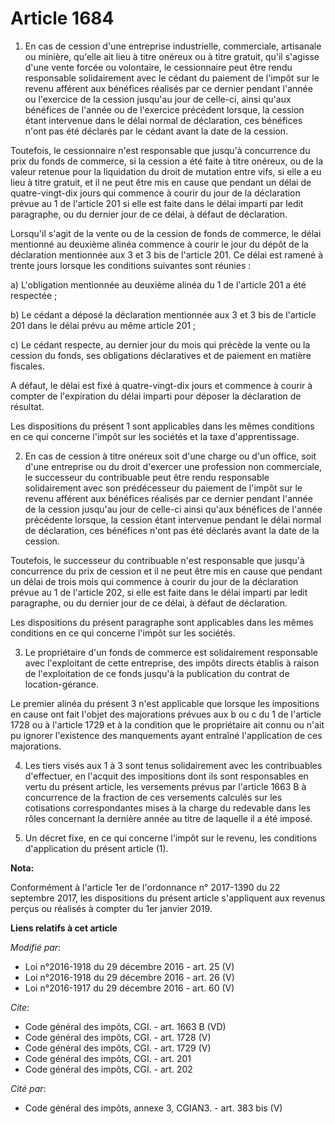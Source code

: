 # Article 1684

1. En cas de cession d'une entreprise industrielle, commerciale, artisanale ou minière, qu'elle ait lieu à titre onéreux ou à
titre gratuit, qu'il s'agisse d'une vente forcée ou volontaire, le cessionnaire peut être rendu responsable solidairement
avec le cédant du paiement de l'impôt sur le revenu afférent aux bénéfices réalisés par ce dernier pendant l'année ou
l'exercice de la cession jusqu'au jour de celle-ci, ainsi qu'aux bénéfices de l'année ou de l'exercice précédent lorsque, la
cession étant intervenue dans le délai normal de déclaration, ces bénéfices n'ont pas été déclarés par le cédant avant la
date de la cession. 

Toutefois, le cessionnaire n'est responsable que jusqu'à concurrence du prix du fonds de commerce, si la cession a été faite
à titre onéreux, ou de la valeur retenue pour la liquidation du droit de mutation entre vifs, si elle a eu lieu à titre
gratuit, et il ne peut être mis en cause que pendant un délai de quatre-vingt-dix jours qui commence à courir du jour de la
déclaration prévue au 1 de l'article 201 si elle est faite dans le délai imparti par ledit paragraphe, ou du dernier jour de
ce délai, à défaut de déclaration. 

Lorsqu'il s'agit de la vente ou de la cession de fonds de commerce, le délai mentionné au deuxième alinéa commence à courir
le jour du dépôt de la déclaration mentionnée aux 3 et 3 bis de l'article 201. Ce délai est ramené à trente jours lorsque les
conditions suivantes sont réunies : 

a) L'obligation mentionnée au deuxième alinéa du 1 de l'article 201 a été respectée ; 

b) Le cédant a déposé la déclaration mentionnée aux 3 et 3 bis de l'article 201 dans le délai prévu au même article 201 ; 

c) Le cédant respecte, au dernier jour du mois qui précède la vente ou la cession du fonds, ses obligations déclaratives et
de paiement en matière fiscales. 

A défaut, le délai est fixé à quatre-vingt-dix jours et commence à courir à compter de l'expiration du délai imparti pour
déposer la déclaration de résultat. 

Les dispositions du présent 1 sont applicables dans les mêmes conditions en ce qui concerne l'impôt sur les sociétés et la
taxe d'apprentissage. 

2. En cas de cession à titre onéreux soit d'une charge ou d'un office, soit d'une entreprise ou du droit d'exercer une
profession non commerciale, le successeur du contribuable peut être rendu responsable solidairement avec son prédécesseur du
paiement de l'impôt sur le revenu afférent aux bénéfices réalisés par ce dernier pendant l'année de la cession jusqu'au jour
de celle-ci ainsi qu'aux bénéfices de l'année précédente lorsque, la cession étant intervenue pendant le délai normal de
déclaration, ces bénéfices n'ont pas été déclarés avant la date de la cession. 

Toutefois, le successeur du contribuable n'est responsable que jusqu'à concurrence du prix de cession et il ne peut être mis
en cause que pendant un délai de trois mois qui commence à courir du jour de la déclaration prévue au 1 de l'article 202, si
elle est faite dans le délai imparti par ledit paragraphe, ou du dernier jour de ce délai, à défaut de déclaration. 

Les dispositions du présent paragraphe sont applicables dans les mêmes conditions en ce qui concerne l'impôt sur les
sociétés. 

3. Le propriétaire d'un fonds de commerce est solidairement responsable avec l'exploitant de cette entreprise, des impôts
directs établis à raison de l'exploitation de ce fonds jusqu'à la publication du contrat de location-gérance. 

Le premier alinéa du présent 3 n'est applicable que lorsque les impositions en cause ont fait l'objet des majorations prévues
aux b ou c du 1 de l'article 1728 ou à l'article 1729 et à la condition que le propriétaire ait connu ou n'ait pu ignorer
l'existence des manquements ayant entraîné l'application de ces majorations. 

4. Les tiers visés aux 1 à 3 sont tenus solidairement avec les contribuables d'effectuer, en l'acquit des impositions dont
ils sont responsables en vertu du présent article, les versements prévus par l'article 1663 B à concurrence de la fraction de
ces versements calculés sur les cotisations correspondantes mises à la charge du redevable dans les rôles concernant la
dernière année au titre de laquelle il a été imposé. 

5. Un décret fixe, en ce qui concerne l'impôt sur le revenu, les conditions d'application du présent article (1).

**Nota:**

Conformément à l'article 1er de l'ordonnance n° 2017-1390 du 22 septembre 2017, les dispositions du présent article
s'appliquent aux revenus perçus ou réalisés à compter du 1er janvier 2019.

**Liens relatifs à cet article**

_Modifié par_:

  - Loi n°2016-1918 du 29 décembre 2016 - art. 25 (V)
  - Loi n°2016-1918 du 29 décembre 2016 - art. 26 (V)
  - Loi n°2016-1917 du 29 décembre 2016 - art. 60 (V)

_Cite_:

  - Code général des impôts, CGI. - art. 1663 B (VD)
  - Code général des impôts, CGI. - art. 1728 (V)
  - Code général des impôts, CGI. - art. 1729 (V)
  - Code général des impôts, CGI. - art. 201
  - Code général des impôts, CGI. - art. 202

_Cité par_:

  - Code général des impôts, annexe 3, CGIAN3. - art. 383 bis (V)
